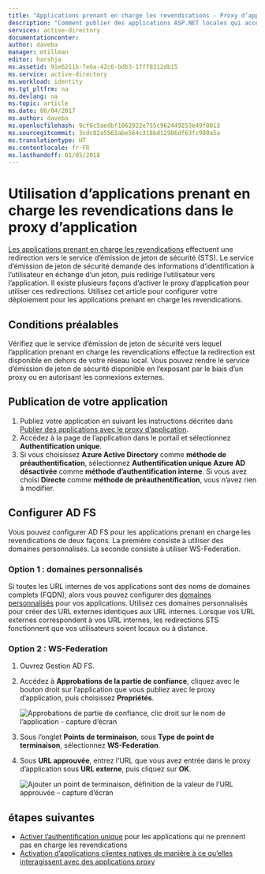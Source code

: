 ```yaml
---
title: "Applications prenant en charge les revendications - Proxy d’application Azure AD | Microsoft Docs"
description: "Comment publier des applications ASP.NET locales qui acceptent les revendications ADFS pour un accès à distance sécurisé par vos utilisateurs."
services: active-directory
documentationcenter: 
author: daveba
manager: mtillman
editor: harshja
ms.assetid: 91e6211b-fe6a-42c6-bdb3-1fff0312db15
ms.service: active-directory
ms.workload: identity
ms.tgt_pltfrm: na
ms.devlang: na
ms.topic: article
ms.date: 08/04/2017
ms.author: daveba
ms.openlocfilehash: 9cf6c5aedbf1062922e755c962449253e49f8013
ms.sourcegitcommit: 3cdc82a5561abe564c318bd12986df63fc980a5a
ms.translationtype: HT
ms.contentlocale: fr-FR
ms.lasthandoff: 01/05/2018
---
```

# <a name="working-with-claims-aware-apps-in-application-proxy"></a>Utilisation d’applications prenant en charge les revendications dans le proxy d’application
[Les applications prenant en charge les revendications](https://msdn.microsoft.com/library/windows/desktop/bb736227.aspx) effectuent une redirection vers le service d’émission de jeton de sécurité (STS). Le service d’émission de jeton de sécurité demande des informations d’identification à l’utilisateur en échange d’un jeton, puis redirige l’utilisateur vers l’application. Il existe plusieurs façons d’activer le proxy d’application pour utiliser ces redirections. Utilisez cet article pour configurer votre déploiement pour les applications prenant en charge les revendications. 

## <a name="prerequisites"></a>Conditions préalables
Vérifiez que le service d’émission de jeton de sécurité vers lequel l’application prenant en charge les revendications effectue la redirection est disponible en dehors de votre réseau local. Vous pouvez rendre le service d’émission de jeton de sécurité disponible en l’exposant par le biais d’un proxy ou en autorisant les connexions externes. 

## <a name="publish-your-application"></a>Publication de votre application

1. Publiez votre application en suivant les instructions décrites dans [Publier des applications avec le proxy d’application](application-proxy-publish-azure-portal.md).
2. Accédez à la page de l’application dans le portail et sélectionnez **Authentification unique**.
3. Si vous choisissez **Azure Active Directory** comme **méthode de préauthentification**, sélectionnez **Authentification unique Azure AD désactivée** comme **méthode d’authentification interne**. Si vous avez choisi **Directe** comme **méthode de préauthentification**, vous n’avez rien à modifier.

## <a name="configure-adfs"></a>Configurer AD FS

Vous pouvez configurer AD FS pour les applications prenant en charge les revendications de deux façons. La première consiste à utiliser des domaines personnalisés. La seconde consiste à utiliser WS-Federation. 

### <a name="option-1-custom-domains"></a>Option 1 : domaines personnalisés

Si toutes les URL internes de vos applications sont des noms de domaines complets (FQDN), alors vous pouvez configurer des [domaines personnalisés](active-directory-application-proxy-custom-domains.md) pour vos applications. Utilisez ces domaines personnalisés pour créer des URL externes identiques aux URL internes. Lorsque vos URL externes correspondent à vos URL internes, les redirections STS fonctionnent que vos utilisateurs soient locaux ou à distance. 

### <a name="option-2-ws-federation"></a>Option 2 : WS-Federation

1. Ouvrez Gestion AD FS.
2. Accédez à **Approbations de la partie de confiance**, cliquez avec le bouton droit sur l’application que vous publiez avec le proxy d’application, puis choisissez **Propriétés**.  

   ![Approbations de partie de confiance, clic droit sur le nom de l’application - capture d’écran](./media/active-directory-application-proxy-claims-aware-apps/appproxyrelyingpartytrust.png)  

3. Sous l’onglet **Points de terminaison**, sous **Type de point de terminaison**, sélectionnez **WS-Federation**.
4. Sous **URL approuvée**, entrez l’URL que vous avez entrée dans le proxy d’application sous **URL externe**, puis cliquez sur **OK**.  

   ![Ajouter un point de terminaison, définition de la valeur de l’URL approuvée – capture d’écran](./media/active-directory-application-proxy-claims-aware-apps/appproxyendpointtrustedurl.png)  

## <a name="next-steps"></a>étapes suivantes
* [Activer l’authentification unique](application-proxy-sso-overview.md) pour les applications qui ne prennent pas en charge les revendications
* [Activation d’applications clientes natives de manière à ce qu’elles interagissent avec des applications proxy](active-directory-application-proxy-native-client.md)



